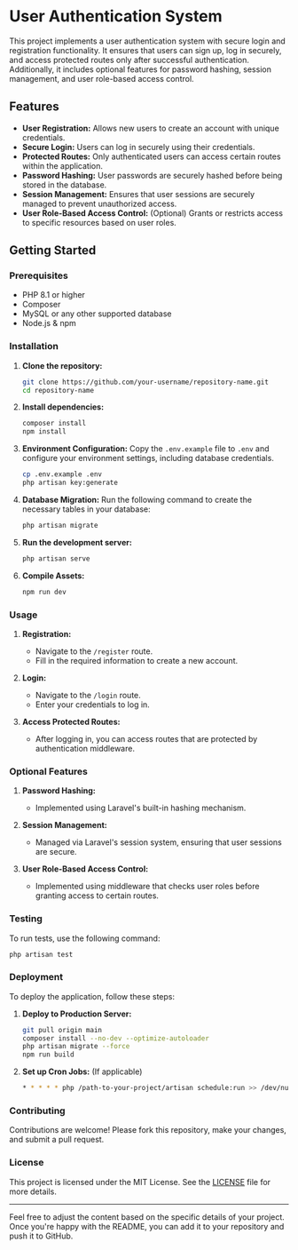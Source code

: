 # User Authentication System

This project implements a user authentication system with secure login and registration functionality. It ensures that users can sign up, log in securely, and access protected routes only after successful authentication. Additionally, it includes optional features for password hashing, session management, and user role-based access control.

## Features

- **User Registration:** Allows new users to create an account with unique credentials.
- **Secure Login:** Users can log in securely using their credentials.
- **Protected Routes:** Only authenticated users can access certain routes within the application.
- **Password Hashing:** User passwords are securely hashed before being stored in the database.
- **Session Management:** Ensures that user sessions are securely managed to prevent unauthorized access.
- **User Role-Based Access Control:** (Optional) Grants or restricts access to specific resources based on user roles.

## Getting Started

### Prerequisites

- PHP 8.1 or higher
- Composer
- MySQL or any other supported database
- Node.js & npm

### Installation

1. **Clone the repository:**
   ```bash
   git clone https://github.com/your-username/repository-name.git
   cd repository-name
   ```

2. **Install dependencies:**
   ```bash
   composer install
   npm install
   ```

3. **Environment Configuration:**
   Copy the `.env.example` file to `.env` and configure your environment settings, including database credentials.
   ```bash
   cp .env.example .env
   php artisan key:generate
   ```

4. **Database Migration:**
   Run the following command to create the necessary tables in your database:
   ```bash
   php artisan migrate
   ```

5. **Run the development server:**
   ```bash
   php artisan serve
   ```

6. **Compile Assets:**
   ```bash
   npm run dev
   ```

### Usage

1. **Registration:**
   - Navigate to the `/register` route.
   - Fill in the required information to create a new account.

2. **Login:**
   - Navigate to the `/login` route.
   - Enter your credentials to log in.

3. **Access Protected Routes:**
   - After logging in, you can access routes that are protected by authentication middleware.

### Optional Features

1. **Password Hashing:**
   - Implemented using Laravel's built-in hashing mechanism.

2. **Session Management:**
   - Managed via Laravel's session system, ensuring that user sessions are secure.

3. **User Role-Based Access Control:**
   - Implemented using middleware that checks user roles before granting access to certain routes.

### Testing

To run tests, use the following command:
```bash
php artisan test
```

### Deployment

To deploy the application, follow these steps:

1. **Deploy to Production Server:**
   ```bash
   git pull origin main
   composer install --no-dev --optimize-autoloader
   php artisan migrate --force
   npm run build
   ```

2. **Set up Cron Jobs:** (If applicable)
   ```bash
   * * * * * php /path-to-your-project/artisan schedule:run >> /dev/null 2>&1
   ```

### Contributing

Contributions are welcome! Please fork this repository, make your changes, and submit a pull request.

### License

This project is licensed under the MIT License. See the [LICENSE](LICENSE) file for more details.

---

Feel free to adjust the content based on the specific details of your project. Once you're happy with the README, you can add it to your repository and push it to GitHub.
